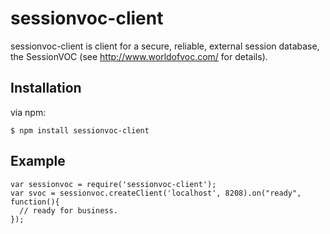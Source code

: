 # sessionvoc-client

sessionvoc-client is client for a secure, reliable, external session
database, the SessionVOC (see http://www.worldofvoc.com/ for details).

## Installation

via npm:

    $ npm install sessionvoc-client

## Example

    var sessionvoc = require('sessionvoc-client'); 
    var svoc = sessionvoc.createClient('localhost', 8208).on("ready", function(){ 
      // ready for business. 
    }); 
